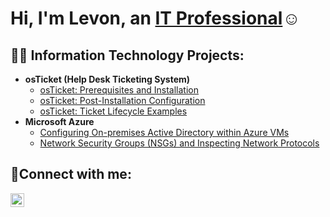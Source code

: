 <h1>Hi, I'm Levon, an <a href="https://linkedin.com/in/levon-keseyan-506a8477">IT Professional</a>☺</h1>

<h2>👨‍💻 Information Technology Projects:</h2>

- <b>osTicket (Help Desk Ticketing System)</b>
  - [osTicket: Prerequisites and Installation](https://github.com/LevonKeseyan/osticket-prereqs)
  - [osTicket: Post-Installation Configuration](https://github.com/LevonKeseyan/post-install-config)
  - [osTicket: Ticket Lifecycle Examples](https://github.com/LevonKeseyan/ticket-lifecycle)
- <b>Microsoft Azure</b>
  - [Configuring On-premises Active Directory within Azure VMs](https://github.com/LevonKeseyan/configure-ad)
  - [Network Security Groups (NSGs) and Inspecting Network Protocols](https://github.com/joshmadakorcc/azure-network-protocols)

<h2>🤳Connect with me:</h2>


[<img align="left" alt="Josh | LinkedIn" width="22px" src="https://cdn.jsdelivr.net/npm/simple-icons@v3/icons/linkedin.svg" />][linkedin]


[linkedin]: https://linkedin.com/in/levon-keseyan-506a8477
